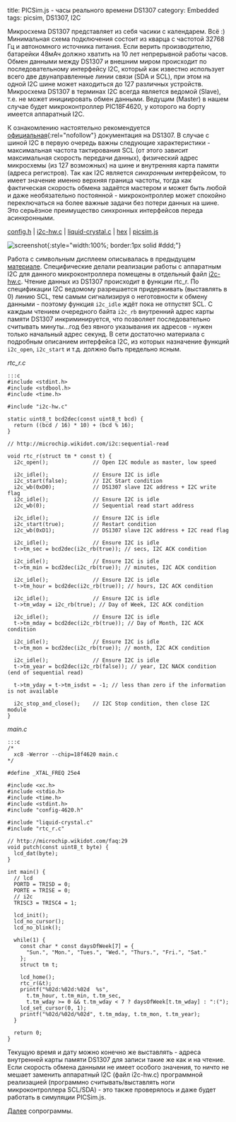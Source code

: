 title:  PICSim.js - часы реального времени DS1307 
category: Embedded 
tags: picsim, DS1307, I2C

Микросхема DS1307 представляет из себя часики с календарем. Всё :) Минимальная схема подключения состоит из кварца с частотой 32768 Гц и автономного источника питания. Если верить производителю, батарейки 48мАч должно хватить на 10 лет непрерывной работы часов. Обмен данными между DS1307 и внешним миром происходит по последовательному интерфейсу I2C, который как известно использует всего две двунаправленные линии связи (SDA и SCL), при этом на одной I2C шине может находиться до 127 различных устройств. Микросхема DS1307 в терминах I2C всегда является ведомой (Slave), т.е. не может инициировать обмен данными. Ведущим (Master) в нашем случае будет микроконтроллер PIC18F4620, у которого на борту имеется аппаратный I2C.

К ознакомлению настоятельно рекомендуется [официальная](https://www.sparkfun.com/datasheets/Components/DS1307.pdf){:rel="nofollow"} документация на DS1307. В случае с шиной I2C в первую очередь важны следующие характеристики - максимальная частота тактирования SCL (от этого зависит максимальная скорость передачи данных), физический адрес микросхемы (из 127 возможных) на шине и внутренняя карта памяти (адреса регистров). Так как I2C является *синхронным* интерфейсом, то имеет значение именно верхняя граница частоты, тогда как фактическая скорость обмена задаётся мастером и может быть любой и даже необязательно постоянной - микроконтроллер может спокойно переключаться на более важные задачи без потери данных на шине. Это серьёзное преимущество синхронных интерфейсов переда асинхронными.

[config.h]({attach}config-4620.h) | [i2c-hw.c]({attach}i2c-hw.c) | [liquid-crystal.c]({filename}../2017-01-27-hd44780/2017-01-27-hd44780.md) | [hex]({attach}main.hex) | [picsim.js](http://mazko.github.io/picsim.js/1bcc58df4b0494fada5bfdc2638e8034)

[comment]: <> (byzanz-record --x=98 --y=100 -w 1233 -h 665 --delay 3 -d 22 ui.flv)
[comment]: <> (rm -rf frames/* && ffmpeg -i ui.flv -pix_fmt rgb24 -r 10 "frames/frame-%05d.png")
[comment]: <> (convert -monitor -limit memory 1024MiB -limit map 2048MiB -layers removeDups -delay 10 -loop 0 "frames/*.png" ui.gif)

![screenshot]({attach}ui.gif){:style="width:100%; border:1px solid #ddd;"}

Работа с символьным дисплеем описывалась в предыдущем [материале]({filename}../2017-01-27-hd44780/2017-01-27-hd44780.md). Специфические делали реализации работы с аппаратным I2C для данного микроконтроллера помещены в отдельный файл [i2c-hw.c]({attach}i2c-hw.c). Чтение данных из DS1307 происходит в функции rtc_r. По спецификации I2C ведомому разрешается придерживать (выставлять в 0) линию SCL, тем самым сигнализируя о неготовности к обмену данными - поэтому функция ```i2c_idle``` ждёт пока не отпустят SCL. С каждым чтением очередного байта ```i2c_rb``` внутренний адрес карты памяти DS1307 инкриминируется, что позволяет последовательно считывать минуты...год без явного указывания их адресов - нужен только начальный адрес секунд. В сети достаточно материала с подробным описанием интерфейса I2C, из которых назначение функций ```i2c_open```, ```i2c_start``` и т.д. должно быть предельно ясным.

*rtc_r.c*

    :::c
    #include <stdint.h>
    #include <stdbool.h>
    #include <time.h>

    #include "i2c-hw.c"

    static uint8_t bcd2dec(const uint8_t bcd) {
      return ((bcd / 16) * 10) + (bcd % 16);
    }

    // http://microchip.wikidot.com/i2c:sequential-read

    void rtc_r(struct tm * const t) {
      i2c_open();              // Open I2C module as master, low speed

      i2c_idle();              // Ensure I2C is idle
      i2c_start(false);        // I2C Start condition
      i2c_wb(0xD0);            // DS1307 slave I2C address + I2C write flag
      i2c_idle();              // Ensure I2C is idle
      i2c_wb(0);               // Sequential read start address

      i2c_idle();              // Ensure I2C is idle
      i2c_start(true);         // Restart condition
      i2c_wb(0xD1);            // DS1307 slave I2C address + I2C read flag

      i2c_idle();              // Ensure I2C is idle
      t->tm_sec = bcd2dec(i2c_rb(true)); // secs, I2C ACK condition

      i2c_idle();              // Ensure I2C is idle
      t->tm_min = bcd2dec(i2c_rb(true)); // minutes, I2C ACK condition

      i2c_idle();              // Ensure I2C is idle
      t->tm_hour = bcd2dec(i2c_rb(true)); // hours, I2C ACK condition

      i2c_idle();              // Ensure I2C is idle
      t->tm_wday = i2c_rb(true); // Day of Week, I2C ACK condition

      i2c_idle();              // Ensure I2C is idle
      t->tm_mday = bcd2dec(i2c_rb(true)); // Day of Month, I2C ACK condition

      i2c_idle();              // Ensure I2C is idle
      t->tm_mon = bcd2dec(i2c_rb(true)); // month, I2C ACK condition

      i2c_idle();              // Ensure I2C is idle
      t->tm_year = bcd2dec(i2c_rb(false)); // year, I2C NACK condition (end of sequential read)

      t->tm_yday = t->tm_isdst = -1; // less than zero if the information is not available

      i2c_stop_and_close();    // I2C Stop condition, then close I2C module
    }

*main.c*

    :::c
    /*
      xc8 -Werror --chip=18f4620 main.c
    */

    #define _XTAL_FREQ 25e4

    #include <xc.h>
    #include <stdio.h>
    #include <time.h>
    #include <stdint.h>
    #include "config-4620.h"

    #include "liquid-crystal.c"
    #include "rtc_r.c"

    // http://microchip.wikidot.com/faq:29
    void putch(const uint8_t byte) {
      lcd_dat(byte);
    }

    int main() {
      // lcd
      PORTD = TRISD = 0;
      PORTE = TRISE = 0;
      // i2c
      TRISC3 = TRISC4 = 1;

      lcd_init();
      lcd_no_cursor();
      lcd_no_blink();

      while(1) {
        const char * const daysOfWeek[7] = {
          "Sun.", "Mon.", "Tues.", "Wed.", "Thurs.", "Fri.", "Sat."
        };
        struct tm t;

        lcd_home();
        rtc_r(&t);
        printf("%02d:%02d:%02d  %s",
          t.tm_hour, t.tm_min, t.tm_sec,
          t.tm_wday >= 0 && t.tm_wday < 7 ? daysOfWeek[t.tm_wday] : ":(");
        lcd_set_cursor(0, 1);
        printf("%02d/%02d/%02d", t.tm_mday, t.tm_mon, t.tm_year);
      }

      return 0;
    }

Текущую время и дату можно конечно же выставлять - адреса внутренней карты памяти DS1307 для записи такие же как и на чтение. Если скорость обмена данными не имеет особого значения, то ничто не мешает заменить аппаратный I2C (файл i2c-hw.c) программной реализацией (программно считывать/выставлять ноги микроконтроллера SCL/SDA) - это также проверялось и даже будет работать в симуляции PICSim.js.

[Далее]({filename}../2017-02-05-coroutines/2017-02-05-coroutines.md) сопрограммы.